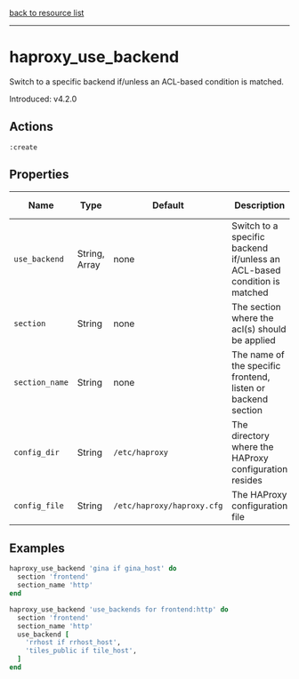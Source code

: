[back to resource list](https://github.com/sous-chefs/haproxy#resources)

---

# haproxy_use_backend

Switch to a specific backend if/unless an ACL-based condition is matched.

Introduced: v4.2.0

## Actions

`:create`

## Properties

| Name | Type |  Default | Description | Allowed Values
| -- | -- | -- | -- | -- |
| `use_backend` | String, Array | none | Switch to a specific backend if/unless an ACL-based condition is matched |
| `section` |  String | none | The section where the acl(s) should be applied | `frontend`, `listen`, `backend`
| `section_name` |  String | none | The name of the specific frontend, listen or backend section |
| `config_dir` |  String | `/etc/haproxy` | The directory where the HAProxy configuration resides | Valid directory
| `config_file` |  String | `/etc/haproxy/haproxy.cfg` | The HAProxy configuration file | Valid file name

## Examples

```ruby
haproxy_use_backend 'gina if gina_host' do
  section 'frontend'
  section_name 'http'
end
```

```ruby
haproxy_use_backend 'use_backends for frontend:http' do
  section 'frontend'
  section_name 'http'
  use_backend [
    'rrhost if rrhost_host',
    'tiles_public if tile_host',
  ]
end
```
